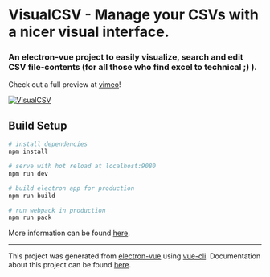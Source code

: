 # VisualCSV - Manage your CSVs with a nicer visual interface.

### An electron-vue project to easily visualize, search and edit CSV file-contents (for all those who find excel to technical ;) ).

Check out a full preview at [vimeo](https://vimeo.com/203987286)! 

[![VisualCSV](https://j.gifs.com/k5lM6Y.gif)](https://vimeo.com/203987286)

## Build Setup

``` bash
# install dependencies
npm install

# serve with hot reload at localhost:9080
npm run dev

# build electron app for production
npm run build

# run webpack in production
npm run pack
```
More information can be found [here](https://simulatedgreg.gitbooks.io/electron-vue/content/docs/npm_scripts.html).

---

This project was generated from [electron-vue](https://github.com/SimulatedGREG/electron-vue) using [vue-cli](https://github.com/vuejs/vue-cli). Documentation about this project can be found [here](https://simulatedgreg.gitbooks.io/electron-vue/content/index.html).

